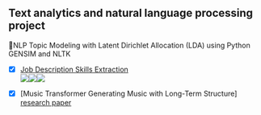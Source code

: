 ## Text analytics and natural language processing project
 📄NLP Topic Modeling with Latent Dirichlet Allocation (LDA) using Python GENSIM and NLTK<br />
 
 
 - [x] [Job Description Skills Extraction](https://github.com/Namwaa/NLP_Project/tree/main/Job%20Description%20Skills%20Extraction)
<br /> ![](https://img.shields.io/badge/NLP-LDA-orange)![](https://img.shields.io/badge/python-GENSIM-blue)![](https://img.shields.io/badge/python-NLTK-blue)

 - [x]  [Music Transformer Generating Music with Long-Term Structure]
 <br /> [research paper](https://research.google/pubs/pub47717/)
